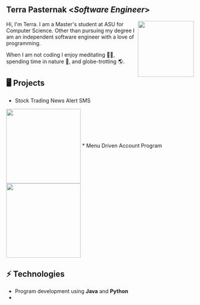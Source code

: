 <h2> Terra Pasternak <<i>Software Engineer</i>></h2>

<img align='right' src='https://user-images.githubusercontent.com/120615847/210158191-56262296-8789-4980-beb7-9c4b8c9031ef.jpg' width='150"'> 

Hi, I'm Terra. I am a Master's student at ASU for Computer Science. Other than pursuing my degree I am an independent
software engineer with a love of programming. 

When I am not coding I enjoy meditating 🧘‍♀️, spending time in nature 🌳, and globe-trotting 🌎.

## 🖥️ Projects
* Stock Trading News Alert SMS
<img align='center' src='https://user-images.githubusercontent.com/120615847/210158338-0d1c6f53-1530-421d-b284-27f10e28943c.jpg' width='200"'>
* Menu Driven Account Program
<img align='center' src='https://user-images.githubusercontent.com/120615847/210158340-57cd1eaf-c32f-4dc8-8078-8980d9cd51d2.jpg' width='200"'>

## ⚡ Technologies
- Program development using **Java** and **Python**
- 


<!--
**tpaster/tpaster** is a ✨ _special_ ✨ repository because its `README.md` (this file) appears on your GitHub profile.

- 📫 How to reach me: ...
- 😄 Pronouns: ...
- ⚡ Fun fact: ...
-->
